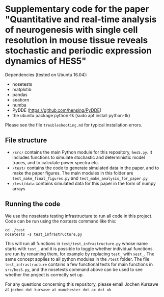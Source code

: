 # Supplementary code for the paper "Quantitative and real-time analysis of neurogenesis with single cell resolution in mouse tissue reveals stochastic and periodic expression dynamics of HES5"

Dependencies (tested on Ubuntu 16.04):

- nosetests
- matplotib
- pandas
- seaborn
- numba
- PyDDE (https://github.com/hensing/PyDDE) 
- the ubuntu package python-tk (sudo apt install python-tk)

Please see the file `troubleshooting.md` for typical installation errors.

## File structure

- `/src/` contains the main Python module for this repository, `hes5.py`. It includes functions to simulate stochastic and deterministic model traces, and to calculate power spectra etc.
- `/test/` contains the code to generate simulated data in the paper, and to make the paper figures. The main modules in this folder are `test_make_final_figures.py` and `test_make_analysis_for_paper.py`
- `/test/data` contains simulated data for this paper in the form of numpy arrays

## Running the code

We use the nosetests testing infrastructure to run all code in this project. Code can be run using the nostests command like this:

~~~
cd ./test
nosetests -s test_infrastructure.py
~~~

This will run all functions in `test/test_infrastructure.py` whose name starts with `test_`, and it is possible to toggle whether individual functions are run by renaming them, for example by replacing `test_` with `xest_`. The same concept applies to all python modules in the `/test` folder. The file `test_infrastructure` contains a few functional tests for main functions in `src/hes5.py`, and the nosetests command above can be used to see whether the project is correctly set up.

For any questions concerning this repository, please email Jochen Kursawe at `jochen dot kursawe at manchester dot ac dot uk`

